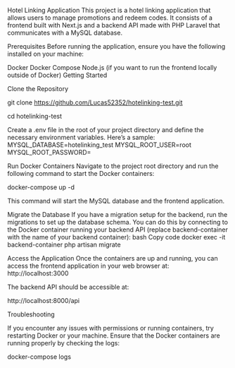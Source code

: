 Hotel Linking Application This project is a hotel linking application that allows users to manage promotions and redeem codes. It consists of a frontend built with Next.js and a backend API made with PHP Laravel that communicates with a MySQL database.

Prerequisites Before running the application, ensure you have the following installed on your machine:

Docker Docker Compose Node.js (if you want to run the frontend locally outside of Docker) Getting Started

Clone the Repository

git clone https://github.com/Lucas52352/hotelinking-test.git

cd hotelinking-test

Create a .env file in the root of your project directory and define the necessary environment variables. Here’s a sample:
MYSQL_DATABASE=hotelinking_test
MYSQL_ROOT_USER=root
MYSQL_ROOT_PASSWORD=

Run Docker Containers
Navigate to the project root directory and run the following command to start the Docker containers:

docker-compose up -d

This command will start the MySQL database and the frontend application.

Migrate the Database If you have a migration setup for the backend, run the migrations to set up the database schema. You can do this by connecting to the Docker container running your backend API (replace backend-container with the name of your backend container): bash Copy code docker exec -it backend-container php artisan migrate

Access the Application Once the containers are up and running, you can access the frontend application in your web browser at:
http://localhost:3000

The backend API should be accessible at:

http://localhost:8000/api

Troubleshooting

If you encounter any issues with permissions or running containers, try restarting Docker or your machine. Ensure that the Docker containers are running properly by checking the logs:

docker-compose logs
